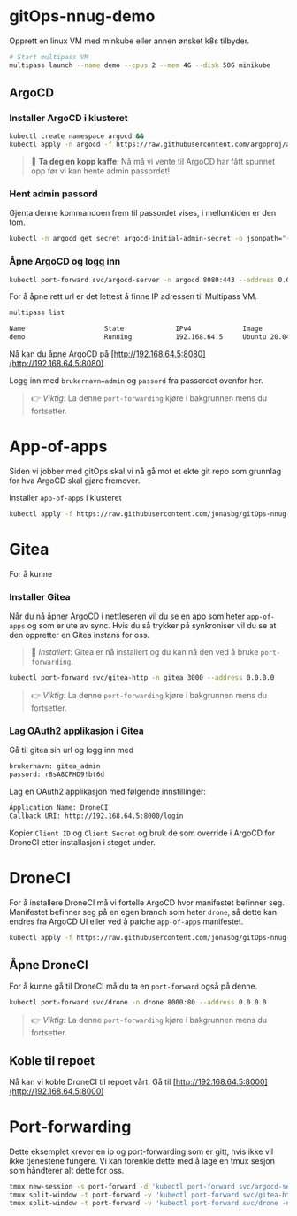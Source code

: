 # gitOps-nnug-demo

Opprett en linux VM med minkube eller annen ønsket k8s tilbyder.
```bash
# Start multipass VM
multipass launch --name demo --cpus 2 --mem 4G --disk 50G minikube
```

## ArgoCD
### Installer ArgoCD i klusteret
```bash
kubectl create namespace argocd &&
kubectl apply -n argocd -f https://raw.githubusercontent.com/argoproj/argo-cd/stable/manifests/install.yaml
```
> 👋  **Ta deg en kopp kaffe**: Nå må vi vente til ArgoCD har fått spunnet opp før vi kan hente admin passordet!

### Hent admin passord
Gjenta denne kommandoen frem til passordet vises, i mellomtiden er den tom.
```bash
kubectl -n argocd get secret argocd-initial-admin-secret -o jsonpath="{.data.password}" 2> /dev/null | base64 -d && echo
```

### Åpne ArgoCD og logg inn
```bash
kubectl port-forward svc/argocd-server -n argocd 8080:443 --address 0.0.0.0
```
For å åpne rett url er det lettest å finne IP adressen til Multipass VM.
```bash
multipass list

Name                    State             IPv4             Image
demo                    Running           192.168.64.5     Ubuntu 20.04 LTS
```
Nå kan du åpne ArgoCD på [http://192.168.64.5:8080](http://192.168.64.5:8080)

Logg inn med `brukernavn=admin` og `passord` fra passordet ovenfor her.

> 👉 *Viktig*: La denne `port-forwarding` kjøre i bakgrunnen mens du fortsetter.

# App-of-apps
Siden vi jobber med gitOps skal vi nå gå mot et ekte git repo som grunnlag for hva ArgoCD skal gjøre fremover.

Installer `app-of-apps` i klusteret
```bash
kubectl apply -f https://raw.githubusercontent.com/jonasbg/gitOps-nnug-demo/gitea/applications/app-of-apps.yml
```

# Gitea
For å kunne
### Installer Gitea
Når du nå åpner ArgoCD i nettleseren vil du se en app som heter `app-of-apps` og som er ute av sync. Hvis du så trykker på synkroniser vil du se at den oppretter en Gitea instans for oss.

> 🎉 *Installert*: Gitea er nå installert og du kan nå den ved å bruke `port-forwarding`.

```bash
kubectl port-forward svc/gitea-http -n gitea 3000 --address 0.0.0.0
```

> 👉 *Viktig*: La denne `port-forwarding` kjøre i bakgrunnen mens du fortsetter.

### Lag OAuth2 applikasjon i Gitea
Gå til gitea sin url og logg inn med

```bash
brukernavn: gitea_admin
passord: r8sA8CPHD9!bt6d
```
Lag en OAuth2 applikasjon med følgende innstillinger:
```bash
Application Name: DroneCI
Callback URI: http://192.168.64.5:8000/login
```

Kopier `Client ID` og `Client Secret` og bruk de som override i ArgoCD for DroneCI etter installasjon i steget under.
# DroneCI
For å installere DroneCI må vi fortelle ArgoCD hvor manifestet befinner seg. Manifestet befinner seg på en egen branch som heter `drone`, så dette kan endres fra ArgoCD UI eller ved å patche `app-of-apps` manifestet.
```bash
kubectl apply -f https://raw.githubusercontent.com/jonasbg/gitOps-nnug-demo/drone/applications/app-of-apps.yml
```

## Åpne DroneCI
For å kunne gå til DroneCI må du ta en `port-forward` også på denne.
```bash
kubectl port-forward svc/drone -n drone 8000:80 --address 0.0.0.0
```

> 👉 *Viktig*: La denne `port-forwarding` kjøre i bakgrunnen mens du fortsetter.

## Koble til repoet
Nå kan vi koble DroneCI til repoet vårt. Gå til [http://192.168.64.5:8000](http://192.168.64.5:8000)

# Port-forwarding
Dette eksemplet krever en ip og port-forwarding som er gitt, hvis ikke vil ikke tjenestene fungere. Vi kan forenkle dette med å lage en tmux sesjon som håndterer alt dette for oss.

```bash
tmux new-session -s port-forward -d 'kubectl port-forward svc/argocd-server -n argocd 8080:443 --address 0.0.0.0'
tmux split-window -t port-forward -v 'kubectl port-forward svc/gitea-http -n gitea 3000 --address 0.0.0.0'
tmux split-window -t port-forward -v 'kubectl port-forward svc/drone -n drone 8000:80 --address 0.0.0.0'
```